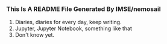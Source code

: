 ### This Is A README File Generated By IMSE/nemosail
1. Diaries, diaries for every day, keep writing.
2. Jupyter, Jupyter Notebook, something like that
3. Don't know yet.
